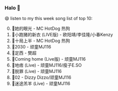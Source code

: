 

### Halo 👋

😄 listen to my this week song list of top 10:

0. 🌈她的眼光 - MC HotDog 热狗
1. 🌈小跑猪的新衣 (LIVE版) - 欧阳靖/李佳隆/小春Kenzy
2. 🌈十局上半 - MC HotDog 热狗
3. 🌈2030 - 顽童MJ116
4. 🌈定西 - 樊超
5. 🌈Coming home (Live版) - 顽童MJ116
6. 🌈地痞 (Live) - 顽童MJ116/瘦子E.SO
7. 🌈脱罪 (Live) - 顽童MJ116
8. 🌈02 - Dizzy Dizzo/顽童MJ116
9. 🌈迷途羔羊 (Live) - 顽童MJ116

